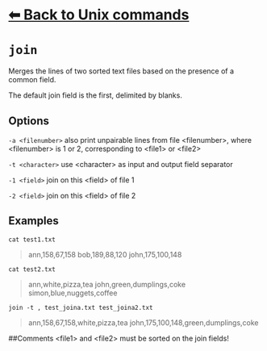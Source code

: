 # [⬅ Back	to Unix commands](unix.md)
# `join`
Merges the lines of two sorted text files based on the presence of a common field.

The default join field is the first, delimited by blanks.

## Options
`-a <filenumber>` also print unpairable lines from file &lt;filenumber&gt;, where &lt;filenumber&gt; is 1 or 2, corresponding to &lt;file1&gt; or &lt;file2&gt;

`-t <character>` use &lt;character&gt; as input and output field separator

`-1 <field>` join on this &lt;field&gt; of file 1

`-2 <field>` join on this &lt;field&gt; of file 2

## Examples
`cat test1.txt`
>ann,158,67,158
bob,189,88,120
john,175,100,148

`cat test2.txt`
>ann,white,pizza,tea
john,green,dumplings,coke
simon,blue,nuggets,coffee

`join -t , test_joina.txt test_joina2.txt`
>ann,158,67,158,white,pizza,tea
john,175,100,148,green,dumplings,coke

##Comments
&lt;file1&gt; and &lt;file2&gt; must be sorted on the join fields!
